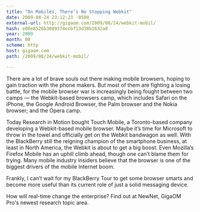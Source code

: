 ```yaml
---
title: "On Mobiles, There’s No Stopping Webkit"
date: 2009-08-24 23:12:23 -0500
external-url: http://gigaom.com/2009/08/24/webkit-mobil/
hash: e00e8526b3089374ecbf13d38b1632a8
year: 2009
month: 08
scheme: http
host: gigaom.com
path: /2009/08/24/webkit-mobil/

---
```


There are a lot of brave souls out there making mobile browsers, hoping to gain traction with the phone makers. But most of them are fighting a losing battle, for the mobile browser war is increasingly being fought between two camps —  the Webkit-based browsers camp, which includes Safari on the iPhone, the Google Android Browser, the Palm browser and the Nokia browser; and the Opera camp.

Today Research in Motion bought Touch Mobile, a Toronto-based company developing a Webkit-based mobile browser. Maybe it’s time for Microsoft to throw in the towel and officially get on the Webkit bandwagon as well.  With the BlackBerry still the reigning champion of the smartphone business, at least in North America, the Webkit is about to get a big boost. Even Mozilla’s Firefox Mobile has an uphill climb ahead, though one can’t blame them for trying. Many mobile industry insiders believe that the browser is one of the biggest drivers of the mobile Internet boom.

Frankly, I can’t wait for my BlackBerry Tour to get some browser smarts and become more useful than its current role of just a solid messaging device.


 
How will real-time change the enterprise?  Find out at NewNet, GigaOM Pro's newest research topic area.
    

